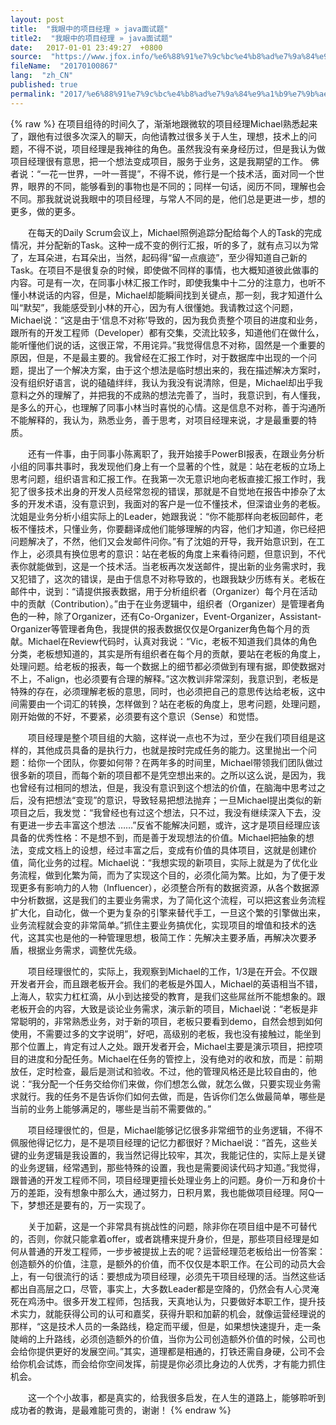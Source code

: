```yaml
---
layout: post
title:  "我眼中的项目经理 » java面试题"
title2:  "我眼中的项目经理 » java面试题"
date:   2017-01-01 23:49:27  +0800
source:  "https://www.jfox.info/%e6%88%91%e7%9c%bc%e4%b8%ad%e7%9a%84%e9%a1%b9%e7%9b%ae%e7%bb%8f%e7%90%86.html"
fileName:  "20170100867"
lang:  "zh_CN"
published: true
permalink: "2017/%e6%88%91%e7%9c%bc%e4%b8%ad%e7%9a%84%e9%a1%b9%e7%9b%ae%e7%bb%8f%e7%90%86.html"
---
```

{% raw %}
在项目组待的时间久了，渐渐地跟微软的项目经理Michael熟悉起来了，跟他有过很多次深入的聊天，向他请教过很多关于人生，理想，技术上的问题，不得不说，项目经理是我神往的角色。虽然我没有亲身经历过，但是我认为做项目经理很有意思，把一个想法变成项目，服务于业务，这是我期望的工作。 佛者说：“一花一世界，一叶一菩提”，不得不说，修行是一个技术活，面对同一个世界，眼界的不同，能够看到的事物也是不同的；同样一句话，阅历不同，理解也会不同。那我就说说我眼中的项目经理，与常人不同的是，他们总是更进一步，想的更多，做的更多。

　　在每天的Daily Scrum会议上，Michael照例追踪分配给每个人的Task的完成情况，并分配新的Task。这种一成不变的例行汇报，听的多了，就有点习以为常了，左耳朵进，右耳朵出，当然，起码得“留一点痕迹”，至少得知道自己新的Task。在项目不是很复杂的时候，即使做不同样的事情，也大概知道彼此做事的内容。可是有一次，在同事小林汇报工作时，即使我集中十二分的注意力，也听不懂小林说话的内容，但是，Michael却能瞬间找到关键点，那一刻，我才知道什么叫“默契”，我能感受到小林的开心，因为有人很懂她。我请教过这个问题，Michael说：“这是由于‘信息不对称’导致的，因为我负责整个项目的进度和业务，跟所有的开发工程师（Developer）都有交集，交流比较多，知道他们在做什么，能听懂他们说的话，这很正常，不用诧异。”我觉得信息不对称，固然是一个重要的原因，但是，不是最主要的。我曾经在汇报工作时，对于数据库中出现的一个问题，提出了一个解决方案，由于这个想法是临时想出来的，我在描述解决方案时，没有组织好语言，说的磕磕绊绊，我认为我没有说清除，但是，Michael却出乎我意料之外的理解了，并把我的不成熟的想法完善了，当时，我意识到，有人懂我，是多么的开心，也理解了同事小林当时喜悦的心情。这是信息不对称，善于沟通所不能解释的，我认为，熟悉业务，善于思考，对项目经理来说，才是最重要的特质。

　　还有一件事，由于同事小陈离职了，我开始接手PowerBI报表，在跟业务分析小组的同事共事时，我发现他们身上有一个显著的个性，就是：站在老板的立场上思考问题，组织语言和汇报工作。在我第一次无意识地向老板直接汇报工作时，我犯了很多技术出身的开发人员经常忽视的错误，那就是不自觉地在报告中掺杂了太多的开发术语，没有意识到，我面对的客户是一位不懂技术，但深谙业务的老板。沈姐是业务分析小组实际上的Leader，她跟我说：“你不能那样向老板回邮件，老板不懂技术，只懂业务，你要翻译成他们能够理解的内容，他们才知道，你已经把问题解决了，不然，他们又会发邮件问你。”有了沈姐的开导，我开始意识到，在工作上，必须具有换位思考的意识：站在老板的角度上来看待问题，但意识到，不代表你就能做到，这是一个技术活。当老板再次发送邮件，提出新的业务需求时，我又犯错了，这次的错误，是由于信息不对称导致的，也跟我缺少历练有关。老板在邮件中，说到：“请提供报表数据，用于分析组织者（Organizer）每个月在活动中的贡献（Contribution）。”由于在业务逻辑中，组织者（Organizer）是管理者角色的一种，除了Organizer，还有Co-Organizer，Event-Organizer，Assistant-Organizer等管理者角色，我提供的报表数据仅仅是Organizer角色每个月的贡献。Michael在Review代码时，认真对我说：“Vic，老板不知道我们具体的角色分类，老板想知道的，其实是所有组织者在每个月的贡献，要站在老板的角度上，处理问题。给老板的报表，每一个数据上的细节都必须做到有理有据，即使数据对不上，不align，也必须要有合理的解释。”这次教训非常深刻，我意识到，老板是特殊的存在，必须理解老板的意思，同时，也必须把自己的意思传达给老板，这中间需要由一个词汇的转换，怎样做到？站在老板的角度上，思考问题，处理问题，刚开始做的不好，不要紧，必须要有这个意识（Sense）和觉悟。

　　项目经理是整个项目组的大脑，这样说一点也不为过，至少在我们项目组是这样的，其他成员具备的是执行力，也就是按时完成任务的能力。这里抛出一个问题：给你一个团队，你要如何带？在两年多的时间里，Michael带领我们团队做过很多新的项目，而每个新的项目都不是凭空想出来的。之所以这么说，是因为，我也曾经有过相同的想法，但是，我没有意识到这个想法的价值，在脑海中思考过之后，没有把想法“变现”的意识，导致轻易把想法抛弃；一旦Michael提出类似的新项目之后，我发觉：“我曾经也有过这个想法，只不过，我没有继续深入下去，没有更进一步去丰富这个想法 ……”反省不能解决问题，或许，这才是项目经理应该具备的优秀性格：不是想不到，而是善于发现想法的价值。Michael把抽象的想法，变成文档上的设想，经过丰富之后，变成有价值的具体项目，这就是创建价值，简化业务的过程。Michael说：“我想实现的新项目，实际上就是为了优化业务流程，做到化繁为简，而为了实现这个目的，必须化简为繁。比如，为了便于发现更多有影响力的人物（Influencer），必须整合所有的数据资源，从各个数据源中分析数据，这是我们的主要业务需求，为了简化这个流程，可以把这套业务流程扩大化，自动化，做一个更为复杂的引擎来替代手工，一旦这个繁的引擎做出来，业务流程就会变的非常简单。”抓住主要业务搞优化，实现项目的增值和技术的迭代，这其实也是他的一种管理思想，极简工作：先解决主要矛盾，再解决次要矛盾，根据业务需求，调整优先级。

　　项目经理很忙的，实际上，我观察到Michael的工作，1/3是在开会。不仅跟开发者开会，而且跟老板开会。我们的老板是外国人，Michael的英语相当不错，上海人，软实力杠杠滴，从小到达接受的教育，是我们这些屌丝所不能想象的。跟老板开会的内容，大致是谈论业务需求，演示新的项目，Michael说：“老板是非常聪明的，非常熟悉业务，对于新的项目，老板只要看到demo，自然会想到如何使用，不需要过多的文字说明”，好吧，高级别的老板，我也没有接触过，能坐到那个位置上，肯定有过人之处。跟开发者开会，Michael主要是演示项目，把控项目的进度和分配任务。Michael在任务的管控上，没有绝对的收和放，而是：前期放任，定时检查，最后是测试和验收。不过，他的管理风格还是比较自由的，他说：“我分配一个任务交给你们来做，你们想怎么做，就怎么做，只要实现业务需求就行。我的任务不是告诉你们如何去做，而是，告诉你们怎么做最简单，哪些是当前的业务上能够满足的，哪些是当前不需要做的。”

　　项目经理很忙的，但是，Michael能够记忆很多非常细节的业务逻辑，不得不佩服他得记忆力，是不是项目经理的记忆力都很好？Michael说：“首先，这些关键的业务逻辑是我设置的，我当然记得比较牢，其次，我能记住的，实际上是关键的业务逻辑，经常遇到，那些特殊的设置，我也是需要阅读代码才知道。”我觉得，跟普通的开发工程师不同，项目经理更擅长处理业务上的问题。身价一万和身价十万的差距，没有想象中那么大，通过努力，日积月累，我也能做项目经理。阿Q一下，梦想还是要有的，万一实现了。

　　关于加薪，这是一个非常具有挑战性的问题，除非你在项目组中是不可替代的，否则，你就只能拿着offer，或者跳槽来提升身价，但是，那些项目经理是如何从普通的开发工程师，一步步被提拔上去的呢？运营经理范老板给出一份答案：创造额外的价值，注意，是额外的价值，而不仅仅是本职工作。在公司的动员大会上，有一句很流行的话：要想成为项目经理，必须先干项目经理的活。当然这些话都出自高层之口，尽管，事实上，大多数Leader都是空降的，仍然会有人心灵淹死在鸡汤中。很多开发工程师，包括我，天真地认为，只要做好本职工作，提升技术实力，就能获得公司的认可和嘉奖，获得升职和加薪的机会，就像运营经理说的那样，“这是技术人员的一条路线，稳定而平缓，但是，如果想快速提升，走一条陡峭的上升路线，必须创造额外的价值，当你为公司创造额外价值的时候，公司也会给你提供更好的发展空间。”其实，道理都是相通的，打铁还需自身硬，公司不会给你机会试炼，而会给你空间发挥，前提是你必须比身边的人优秀，才有能力抓住机会。

　　这一个个小故事，都是真实的，给我很多启发，在人生的道路上，能够聆听到成功者的教诲，是最难能可贵的，谢谢！
{% endraw %}
